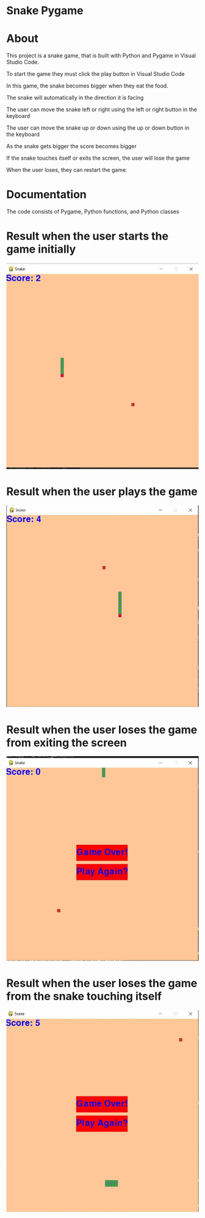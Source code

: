 # Snake Pygame

# About
This project is a snake game, that is built with Python and Pygame in Visual Studio Code.

To start the game they must click the play button in Visual Studio Code

In this game, the snake becomes bigger when they eat the food.

The snake will automatically in the direction it is facing

The user can move the snake left or right using the left or right button in the keyboard

The user can move the snake up or down using the up or down button in the keyboard

As the snake gets bigger the score becomes bigger

If the snake touches itself or exits the screen, the user will lose the game

When the user loses, they can restart the game.

# Documentation
The code consists of Pygame, Python functions, and Python classes

# Result when the user starts the game initially
![](images/snakePygameThumbnail.jpg)
# Result when the user plays the game 
![](images/snakePygameplaying.jpg)
# Result when the user loses the game from exiting the screen 
![](images/snakePygameGameOver.jpg)
# Result when the user loses the game from the snake touching itself
![](images/snakePygameGameOverII.jpg)